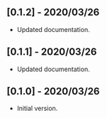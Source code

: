 ## [0.1.2] - 2020/03/26

* Updated documentation.

## [0.1.1] - 2020/03/26

* Updated documentation.

## [0.1.0] - 2020/03/26

* Initial version.

